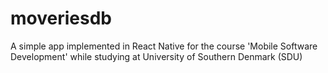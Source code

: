 # moveriesdb
A simple app implemented in React Native for the course 'Mobile Software Development' while studying at University of Southern Denmark (SDU)
